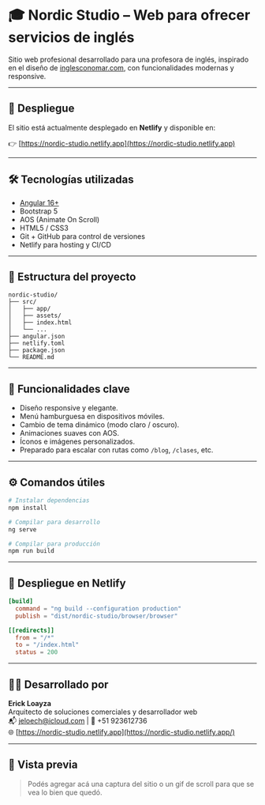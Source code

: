 # 🎓 Nordic Studio – Web para ofrecer servicios de inglés

Sitio web profesional desarrollado para una profesora de inglés, inspirado en el diseño de [inglesconomar.com](https://inglesconomar.com), con funcionalidades modernas y responsive.

---

## 🚀 Despliegue

El sitio está actualmente desplegado en **Netlify** y disponible en:

👉 [https://nordic-studio.netlify.app](https://nordic-studio.netlify.app)

---

## 🛠️ Tecnologías utilizadas

- [Angular 16+](https://angular.io/)
- Bootstrap 5
- AOS (Animate On Scroll)
- HTML5 / CSS3
- Git + GitHub para control de versiones
- Netlify para hosting y CI/CD

---

## 📁 Estructura del proyecto

```
nordic-studio/
├── src/
│   ├── app/
│   ├── assets/
│   ├── index.html
│   └── ...
├── angular.json
├── netlify.toml
├── package.json
└── README.md
```

---

## 🧠 Funcionalidades clave

- Diseño responsive y elegante.
- Menú hamburguesa en dispositivos móviles.
- Cambio de tema dinámico (modo claro / oscuro).
- Animaciones suaves con AOS.
- Íconos e imágenes personalizados.
- Preparado para escalar con rutas como `/blog`, `/clases`, etc.

---

## ⚙️ Comandos útiles

```bash
# Instalar dependencias
npm install

# Compilar para desarrollo
ng serve

# Compilar para producción
npm run build
```

---

## 🧩 Despliegue en Netlify

```toml
[build]
  command = "ng build --configuration production"
  publish = "dist/nordic-studio/browser/browser"

[[redirects]]
  from = "/*"
  to = "/index.html"
  status = 200
```

---

## 👨‍💻 Desarrollado por

**Erick Loayza**  
Arquitecto de soluciones comerciales y desarrollador web  
📬 jeloech@icloud.com | 📱 +51 923612736  
🌐 [https://nordic-studio.netlify.app](https://nordic-studio.netlify.app/)

---

## 📸 Vista previa

> Podés agregar acá una captura del sitio o un gif de scroll para que se vea lo bien que quedó.